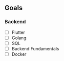 ## Goals
### Backend
- [ ] Flutter
- [ ] Golang
- [ ] SQL
- [ ] Backend Fundamentals
- [ ] Docker
<!---
khunsai06/khunsai06 is a ✨ special ✨ repository because its `README.md` (this file) appears on your GitHub profile.
You can click the Preview link to take a look at your changes.
--->
